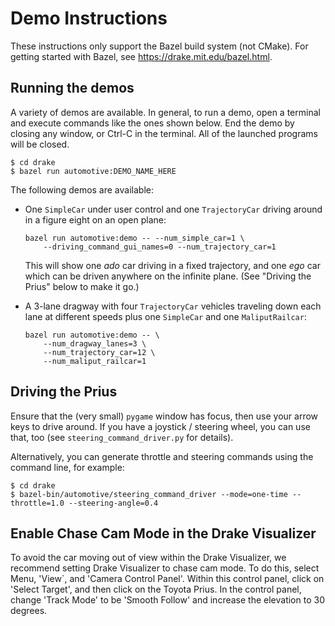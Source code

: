 Demo Instructions
=================

These instructions only support the Bazel build system (not CMake).  For
getting started with Bazel, see https://drake.mit.edu/bazel.html.

Running the demos
-----------------

A variety of demos are available.  In general, to run a demo, open a
terminal and execute commands like the ones shown below. End the demo by closing
any window, or Ctrl-C in the terminal.  All of the launched programs will be
closed.

```
$ cd drake
$ bazel run automotive:DEMO_NAME_HERE
```

The following demos are available:

 * One `SimpleCar` under user control and one `TrajectoryCar` driving around in
   a figure eight on an open plane:

   ```
   bazel run automotive:demo -- --num_simple_car=1 \
       --driving_command_gui_names=0 --num_trajectory_car=1
   ```

   This will show one _ado_ car driving in a fixed trajectory, and one _ego_
   car which can be driven anywhere on the infinite plane.  (See "Driving
   the Prius" below to make it go.)

 * A 3-lane dragway with four `TrajectoryCar` vehicles traveling down each lane
   at different speeds plus one `SimpleCar` and one `MaliputRailcar`:

   ```
   bazel run automotive:demo -- \
       --num_dragway_lanes=3 \
       --num_trajectory_car=12 \
       --num_maliput_railcar=1
   ```

Driving the Prius
-----------------

Ensure that the (very small) `pygame` window has focus, then use your arrow
keys to drive around.  If you have a joystick / steering wheel, you can use
that, too (see `steering_command_driver.py` for details).

Alternatively, you can generate throttle and steering commands using the
command line, for example:

```
$ cd drake
$ bazel-bin/automotive/steering_command_driver --mode=one-time --throttle=1.0 --steering-angle=0.4
```

Enable Chase Cam Mode in the Drake Visualizer
---------------------------------------------

To avoid the car moving out of view within the Drake Visualizer, we recommend
setting Drake Visualizer to chase cam mode.  To do this, select Menu, 'View`,
and 'Camera Control Panel'. Within this control panel, click on 'Select Target',
and then click on the Toyota Prius.  In the control panel, change 'Track Mode'
to be 'Smooth Follow' and increase the elevation to 30 degrees.
